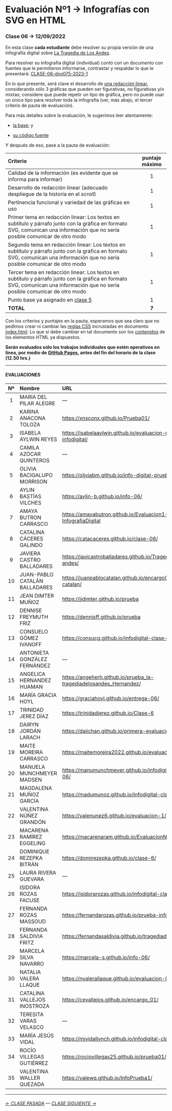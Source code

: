 # Evaluación Nº1 → Infografías con SVG en HTML

### Clase 06 → 12/09/2022

En esta clase **cada estudiante** debe resolver su propia versión de una infografía digital sobre [La Tragedia de Los Andes](https://profesorfaco.github.io/dno075-2023-1/clase-06/).

Para resolver su infografía digital (individual) contó con un documento con fuentes que le permitieron informarse, contrastar y respaldar lo que le presentará: [CLASE-06-dno075-2023-1](https://docs.google.com/document/d/1-K8TYRW-3lTfgRcz64kN3SHP021WK3aHuPPxTwXQ3Jk/edit?usp=sharing)

En lo que presente, será clave el desarrollo de [una redacción linear](https://www.youtube.com/watch?v=iEB3oILm-qQ&t=2010s), considerando sólo 3 gráficas que pueden ser figurativas, no figurativas y/o mixtas; considere que puede repetir un tipo de gráfica, pero no puede usar un único tipo para resolver toda la infografía (ver, más abajo, el tercer criterio de pauta de evaluación).

Para más detalles sobre la evaluación, le sugerimos leer atentamente:

- [la base](https://profesorfaco.github.io/dno075-2023-1/clase-06/); y

- [su código fuente](https://github.com/profesorfaco/dno075-2023-1/blob/main/clase-06/index.html)

Y después de eso, pase a la pauta de evaluación:

| Criterio | puntaje máximo |
|:---------|:--------------:|
| Calidad de la información (es evidente que se informa para informar) | 1 |
| Desarrollo de redacción linear (adecuado despliegue de la historia en el *scroll*) | 1 |
| Pertinencia funcional y variedad de las gráficas en uso | 1 |
| Primer tema en redacción linear: Los textos en subtítulo y párrafo junto con la gráfica en formato SVG, comunican una información que no sería posible comunicar de otro modo | 1 |
| Segundo tema en redacción linear: Los textos en subtítulo y párrafo junto con la gráfica en formato SVG, comunican una información que no sería posible comunicar de otro modo | 1 |
| Tercer tema en redacción linear: Los textos en subtítulo y párrafo junto con la gráfica en formato SVG, comunican una información que no sería posible comunicar de otro modo | 1 |
| Punto base ya asignado en [clase 5](https://docs.google.com/spreadsheets/d/1mVZWwwvEZCp4Zur07GKNSS6yWzZ5_-gNwkjusxaT5oE/edit?usp=sharing) | 1 |
| **TOTAL** | **7** |


Con los criterios y puntajes en la pauta, esperamos que sea claro que no pedimos crear ni cambiar las [reglas CSS](https://developer.mozilla.org/en-US/docs/Learn/Getting_started_with_the_web/CSS_basics#anatomy_of_a_css_ruleset) incrustadas en documento [index.html](https://github.com/profesorfaco/dno075-2023-1/blob/main/clase-06/index.html). Lo que sí debe cambiar en tal documento son los [contenidos](https://developer.mozilla.org/en-US/docs/Learn/HTML/Introduction_to_HTML/Getting_started#anatomy_of_an_html_element) de los elementos HTML ya dispuestos.

**Serán evaluados sólo los trabajos individuales que estén operativos en línea, por medio de [GitHub Pages](https://docs.github.com/es/pages/getting-started-with-github-pages/configuring-a-publishing-source-for-your-github-pages-site), antes del fin del horario de la clase (12.50 hrs.)** 

- - - - - - - 

#### EVALUACIONES

|	Nº	|	Nombre	|	URL	|	NOTA	|
|:-----:|:----------|:---------|:--------:|
|	1	|	MARIA DEL PILAR ALEGRE	|	—	|	—	|
|	2	|	KARINA ANACONA TOLOZA	|	https://xnxconx.github.io/Prueba01/	|	7,0	|
|	3	|	ISABELA AYLWIN REYES	|	https://isabelaaylwin.github.io/evaluacion-n1-infodigital/	|	4,5	|
|	4	|	CAMILA AZÓCAR QUINTEROS	|	—	|	—	|
|	5	|	OLIVIA BACIGALUPO MORRISON	|	https://oliviabm.github.io/info-digital-prueba01	|	5,8	|
|	6	|	AYLIN BASTÍAS VILCHES	|	https://aylin-b.github.io/info-06/	|	5,8	|
|	7	|	AMAYA BUTRON CARRASCO	|	https://amayabutron.github.io/Evaluacion1-InfografiaDigital	|	5,0	|
|	8	|	CATALINA CÁCERES GALINDO	|	https://catacaceres.github.io/clase-06/	|	4,0	|
|	9	|	JAVIERA CASTRO BALLADARES	|	https://javicastroballadares.github.io/Tragedia-los-andes/	|	4,8	|
|	10	|	JUAN-PABLO CATALÁN BALLADARES	|	https://juanpablocatalan.github.io/encargo01-catalan/	|	4,3	|
|	11	|	JEAN DIMTER MUÑOZ	|	https://jjdimter.github.io/prueba	|	4,5	|
|	12	|	DENNISE FREYMUTH FRIZ	|	https://dennisff.github.io/prueba	|	4,5	|
|	13	|	CONSUELO GÓMEZ IVANOFF	|	https://consucg.github.io/infodigital-clase-06/	|	4,8	|
|	14	|	ANTONIETA GONZÁLEZ FERNÁNDEZ	|	—	|	—	|
|	15	|	ANGELICA HERNANDEZ HUAMAN	|	https://angeherh.github.io/prueba_la-tragediadelosandes_Hernandez/	|	3,5	|
|	16	|	MARÍA GRACIA HOYL	|	https://graciahoyl.github.io/entrega-06/	|	4,3	|
|	17	|	TRINIDAD JEREZ DÍAZ	|	https://trinidadjerez.github.io/Clase-6	|	6,0	|
|	18	|	DAIRYN JORDÁN LARACH	|	https://daiichan.github.io/primera-evaluacion/	|	1,8	|
|	19	|	MAITE MOREIRA CARRASCO	|	https://maitemoreira2022.github.io/evaluacion1/	|	3,3	|
|	20	|	MANUELA MUNCHMEYER MADSEN	|	https://manumunchmeyer.github.io/infodigital-clase-06/	|	5,5	|
|	21	|	MAGDALENA MUÑOZ GARCÍA	|	https://madumunoz.github.io/infodigital-clase-06/	|	6,8	|
|	22	|	VALENTINA NÚÑEZ GRANDÓN	|	https://valenunez6.github.io/evaluacion-1/	|	5,3	|
|	23	|	MACARENA RAMÍREZ EGGELING	|	https://macarenaram.github.io/EvaluacionN1/	|	4,8	|
|	24	|	DOMINIQUE REZEPKA BITRÁN	|	https://domirezepka.github.io/clase-6/	|	2,5	|
|	25	|	LAURA RIVERA GUEVARA	|	—	|	—	|
|	26	|	ISIDORA ROZAS FACUSE	|	https://isidorarozas.github.io/infodigital-clase-06	|	4,5	|
|	27	|	FERNANDA ROZAS MASSOUD	|	https://fernandarozas.github.io/prueba-infogdigital/	|	4,3	|
|	28	|	FERNANDA SALDIVIA FRITZ	|	https://fernandasaldivia.github.io/tragediadelosandes/	|	5,3	|
|	29	|	MARCELA SILVA NAVARRO	|	https://marcela-s.github.io/info-06/	|	6,0	|
|	30	|	NATALIA VALERA LLAQUE	|	https://nvalerallaque.github.io/evaluacion-01/	|	5,3	|
|	31	|	CATALINA VALLEJOS INOSTROZA	|	https://cevallejos.github.io/encargo_01/	|	6,3	|
|	32	|	TERESITA VARAS VELASCO	|	—	|	—	|
|	33	|	MARÍA JESÚS VIDAL	|	https://mjvidallynch.github.io/infodigital-clase-06/	|	7,0	|
|	34	|	ROCÍO VILLEGAS GUTIÉRREZ	|	https://rociovillegas25.github.io/prueba01/	|	6,3	|
|	35	|	VALENTINA WALLER QUEZADA	|	https://valewq.github.io/InfoPrueba1/	|	7,0	|

- - - - - - - -

###### [← CLASE PASADA](https://github.com/profesorfaco/dno075-2023-1/tree/main/clase-05) — [CLASE SIGUIENTE →](https://github.com/profesorfaco/dno075-2023-1/tree/main/clase-08) 

